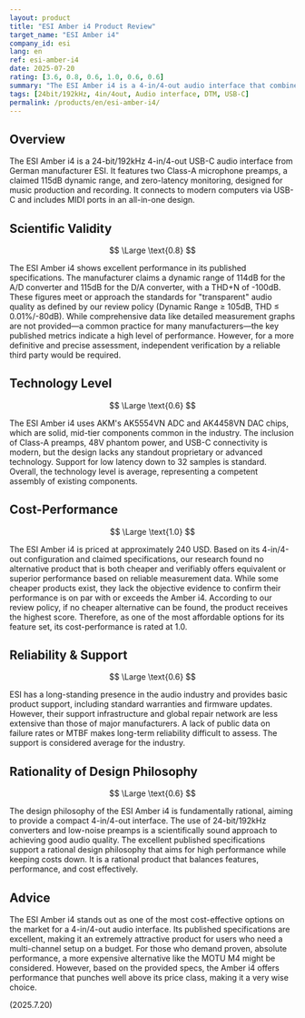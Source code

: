 ```yaml
---
layout: product
title: "ESI Amber i4 Product Review"
target_name: "ESI Amber i4"
company_id: esi
lang: en
ref: esi-amber-i4
date: 2025-07-20
rating: [3.6, 0.8, 0.6, 1.0, 0.6, 0.6]
summary: "The ESI Amber i4 is a 4-in/4-out audio interface that combines excellent published specifications with best-in-class cost-performance."
tags: [24bit/192kHz, 4in/4out, Audio interface, DTM, USB-C]
permalink: /products/en/esi-amber-i4/
---
```

## Overview

The ESI Amber i4 is a 24-bit/192kHz 4-in/4-out USB-C audio interface from German manufacturer ESI. It features two Class-A microphone preamps, a claimed 115dB dynamic range, and zero-latency monitoring, designed for music production and recording. It connects to modern computers via USB-C and includes MIDI ports in an all-in-one design.

## Scientific Validity

$$ \Large \text{0.8} $$

The ESI Amber i4 shows excellent performance in its published specifications. The manufacturer claims a dynamic range of 114dB for the A/D converter and 115dB for the D/A converter, with a THD+N of -100dB. These figures meet or approach the standards for "transparent" audio quality as defined by our review policy (Dynamic Range ≥ 105dB, THD ≤ 0.01%/-80dB). While comprehensive data like detailed measurement graphs are not provided—a common practice for many manufacturers—the key published metrics indicate a high level of performance. However, for a more definitive and precise assessment, independent verification by a reliable third party would be required.

## Technology Level

$$ \Large \text{0.6} $$

The ESI Amber i4 uses AKM's AK5554VN ADC and AK4458VN DAC chips, which are solid, mid-tier components common in the industry. The inclusion of Class-A preamps, 48V phantom power, and USB-C connectivity is modern, but the design lacks any standout proprietary or advanced technology. Support for low latency down to 32 samples is standard. Overall, the technology level is average, representing a competent assembly of existing components.

## Cost-Performance

$$ \Large \text{1.0} $$

The ESI Amber i4 is priced at approximately 240 USD. Based on its 4-in/4-out configuration and claimed specifications, our research found no alternative product that is both cheaper and verifiably offers equivalent or superior performance based on reliable measurement data. While some cheaper products exist, they lack the objective evidence to confirm their performance is on par with or exceeds the Amber i4. According to our review policy, if no cheaper alternative can be found, the product receives the highest score. Therefore, as one of the most affordable options for its feature set, its cost-performance is rated at 1.0.

## Reliability & Support

$$ \Large \text{0.6} $$

ESI has a long-standing presence in the audio industry and provides basic product support, including standard warranties and firmware updates. However, their support infrastructure and global repair network are less extensive than those of major manufacturers. A lack of public data on failure rates or MTBF makes long-term reliability difficult to assess. The support is considered average for the industry.

## Rationality of Design Philosophy

$$ \Large \text{0.6} $$

The design philosophy of the ESI Amber i4 is fundamentally rational, aiming to provide a compact 4-in/4-out interface. The use of 24-bit/192kHz converters and low-noise preamps is a scientifically sound approach to achieving good audio quality. The excellent published specifications support a rational design philosophy that aims for high performance while keeping costs down. It is a rational product that balances features, performance, and cost effectively.

## Advice

The ESI Amber i4 stands out as one of the most cost-effective options on the market for a 4-in/4-out audio interface. Its published specifications are excellent, making it an extremely attractive product for users who need a multi-channel setup on a budget. For those who demand proven, absolute performance, a more expensive alternative like the MOTU M4 might be considered. However, based on the provided specs, the Amber i4 offers performance that punches well above its price class, making it a very wise choice.

(2025.7.20)